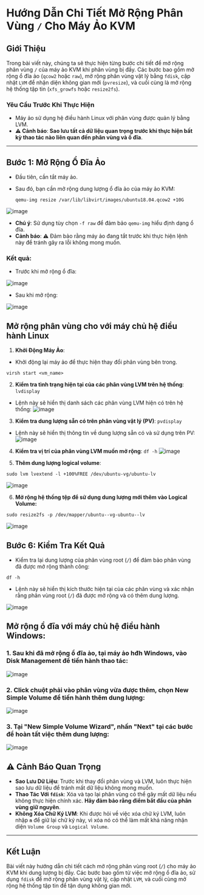 # Hướng Dẫn Chi Tiết Mở Rộng Phân Vùng `/` Cho Máy Ảo KVM

## Giới Thiệu
Trong bài viết này, chúng ta sẽ thực hiện từng bước chi tiết để mở rộng phân vùng `/` của máy ảo KVM khi phân vùng bị đầy. Các bước bao gồm mở rộng ổ đĩa ảo (`qcow2` hoặc `raw`), mở rộng phân vùng vật lý bằng `fdisk`, cập nhật `LVM` để nhận diện không gian mới (`pvresize`), và cuối cùng là mở rộng hệ thống tập tin (`xfs_growfs` hoặc `resize2fs`).

### Yêu Cầu Trước Khi Thực Hiện
- Máy ảo sử dụng hệ điều hành Linux với phân vùng được quản lý bằng LVM.
- **⚠️ Cảnh báo**: **Sao lưu tất cả dữ liệu quan trọng trước khi thực hiện bất kỳ thao tác nào liên quan đến phân vùng và ổ đĩa**.

---

## Bước 1: Mở Rộng Ổ Đĩa Ảo

- Đầu tiên, cần tắt máy ảo. 
- Sau đó, bạn cần mở rộng dung lượng ổ đĩa ảo của máy ảo KVM:

      qemu-img resize /var/lib/libvirt/images/ubuntu18.04.qcow2 +10G

![image](https://github.com/user-attachments/assets/c6290aa8-5ad2-40ed-8847-2918942c6474)

- **Chú ý**: Sử dụng tùy chọn `-f raw` để đảm bảo `qemu-img` hiểu định dạng ổ đĩa.
- **Cảnh báo**: **⚠️** Đảm bảo rằng máy ảo đang tắt trước khi thực hiện lệnh này để tránh gây ra lỗi không mong muốn.

### Kết quả:
- Trước khi mở rộng ổ đĩa:

![image](https://github.com/user-attachments/assets/c22a4bda-685e-4395-b2fa-07ea1e5997a8)

- Sau khi mở rộng:

![image](https://github.com/user-attachments/assets/b961c132-630c-488a-a9b1-bf60c2116c7f)

## Mở rộng phân vùng cho với máy chủ hệ điều hành Linux
1. **Khởi Động Máy Ảo**:
- Khởi động lại máy ảo để thực hiện thay đổi phân vùng bên trong.

```
virsh start <vm_name>
```

2. **Kiểm tra tình trạng hiện tại của các phân vùng LVM trên hệ thống**: `lvdisplay`
- Lệnh này sẽ hiển thị danh sách các phân vùng LVM hiện có trên hệ thống:
![image](https://github.com/user-attachments/assets/35aac763-fdde-4d41-8765-16fb2b0dc10d)


3. **Kiểm tra dung lượng sẵn có trên phân vùng vật lý (PV)**: `pvdisplay`
- Lệnh này sẽ hiển thị thông tin về dung lượng sẵn có và sử dụng trên PV:
![image](https://github.com/user-attachments/assets/97ee962c-34cc-40ea-bd3a-e2fafe22cee2)

4. **Kiểm tra vị trí của phân vùng LVM muốn mở rộng**: `df -h`
![image](https://github.com/user-attachments/assets/2ae9fe3d-f58c-4d72-8c50-b26850780f77)

5. **Thêm dung lượng logical volume**:
```
sudo lvm lvextend -l +100%FREE /dev/ubuntu-vg/ubuntu-lv
```
![image](https://github.com/user-attachments/assets/4d5bc725-df7b-4c7f-b0b8-823dc34631fe)

6. **Mở rộng hệ thống tệp để sử dụng dung lượng mới thêm vào Logical Volume:**
```
sudo resize2fs -p /dev/mapper/ubuntu--vg-ubuntu--lv
```
![image](https://github.com/user-attachments/assets/e811f5cf-ccba-4a69-a116-7dfb4dac9c87)


## Bước 6: Kiểm Tra Kết Quả
- Kiểm tra lại dung lượng của phân vùng root (`/`) để đảm bảo phân vùng đã được mở rộng thành công:
```
df -h
```
- Lệnh này sẽ hiển thị kích thước hiện tại của các phân vùng và xác nhận rằng phân vùng root (`/`) đã được mở rộng và có thêm dung lượng.

![image](https://github.com/user-attachments/assets/adce25ae-0a58-4093-936b-a48bcfc7f1b6)

## Mở rộng ổ đĩa với máy chủ hệ điều hành Windows: 
### 1. Sau khi đã mở rộng ổ đĩa ảo, tại máy ảo hđh Windows, vào Disk Management để tiến hành thao tác:
![image](https://github.com/user-attachments/assets/8555acf8-56c2-4df6-878d-cca17e54abaf)

### 2. Click chuột phải vào phân vùng vừa được thêm, chọn New Simple Volume để tiến hành thêm dung lượng:
![image](https://github.com/user-attachments/assets/75961944-a519-48d4-9d42-217bb50ca620)

### 3. Tại "New Simple Volume Wizard", nhấn "Next" tại các bước để hoàn tất việc thêm dung lượng: 
![image](https://github.com/user-attachments/assets/2799828d-8a19-4f65-80a6-3a332af8885e)

## ⚠️ Cảnh Báo Quan Trọng

- **Sao Lưu Dữ Liệu**: Trước khi thay đổi phân vùng và LVM, luôn thực hiện sao lưu dữ liệu để tránh mất dữ liệu không mong muốn.
- **Thao Tác Với `fdisk`**: Xóa và tạo lại phân vùng có thể gây mất dữ liệu nếu không thực hiện chính xác. **Hãy đảm bảo rằng điểm bắt đầu của phân vùng giữ nguyên**.
- **Không Xóa Chữ Ký LVM**: Khi được hỏi về việc xóa chữ ký LVM, luôn nhập **`n`** để giữ lại chữ ký này, vì xóa nó có thể làm mất khả năng nhận diện `Volume Group` và `Logical Volume`.

---

## Kết Luận

Bài viết này hướng dẫn chi tiết cách mở rộng phân vùng root (`/`) cho máy ảo KVM khi dung lượng bị đầy. Các bước bao gồm từ việc mở rộng ổ đĩa ảo, sử dụng `fdisk` để mở rộng phân vùng vật lý, cập nhật `LVM`, và cuối cùng mở rộng hệ thống tập tin để tận dụng không gian mới.
